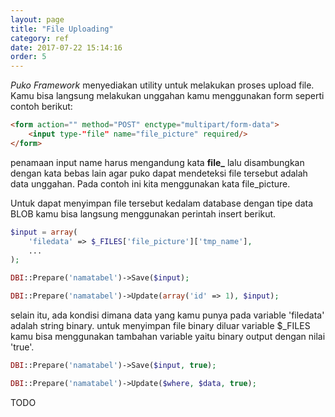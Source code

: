 ```yaml
---
layout: page
title: "File Uploading"
category: ref
date: 2017-07-22 15:14:16
order: 5
---
```


*Puko Framework* menyediakan utility untuk melakukan proses upload file. 
Kamu bisa langsung melakukan unggahan kamu menggunakan form seperti contoh berikut:

```html
<form action="" method="POST" enctype="multipart/form-data">
    <input type-"file" name="file_picture" required/>
</form>
```

penamaan input name harus mengandung kata **file_** lalu disambungkan dengan kata bebas lain 
agar puko dapat mendeteksi file tersebut adalah data unggahan.
Pada contoh ini kita menggunakan kata file_picture.

Untuk dapat menyimpan file tersebut kedalam database dengan tipe data BLOB kamu bisa langsung menggunakan perintah insert berikut.

```php
$input = array(
    'filedata' => $_FILES['file_picture']['tmp_name'],
    ...
);

DBI::Prepare('namatabel')->Save($input);

DBI::Prepare('namatabel')->Update(array('id' => 1), $input);
```

selain itu, ada kondisi dimana data yang kamu punya pada variable 'filedata' adalah string binary.
untuk menyimpan file binary diluar variable $_FILES kamu bisa menggunakan tambahan variable yaitu binary output dengan nilai 'true'.

```php
DBI::Prepare('namatabel')->Save($input, true);

DBI::Prepare('namatabel')->Update($where, $data, true);
```

TODO
